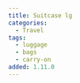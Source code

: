 ```yaml
---
title: Suitcase lg
categories:
  - Travel
tags:
  - luggage
  - bags
  - carry-on
added: 1.11.0
---
```

